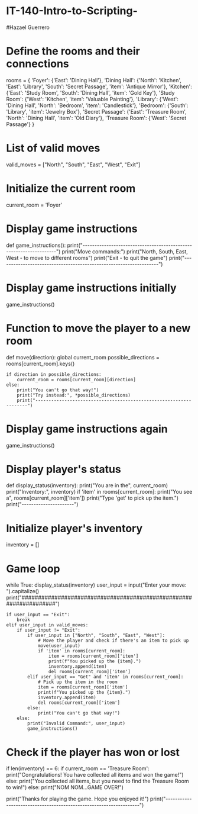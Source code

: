 # IT-140-Intro-to-Scripting-

#Hazael Guerrero
# Define the rooms and their connections
rooms = {
    'Foyer': {'East': 'Dining Hall'},
    'Dining Hall': {'North': 'Kitchen', 'East': 'Library', 'South': 'Secret Passage', 'item': 'Antique Mirror'},
    'Kitchen': {'East': 'Study Room', 'South': 'Dining Hall', 'item': 'Gold Key'},
    'Study Room': {'West': 'Kitchen', 'item': 'Valuable Painting'},
    'Library': {'West': 'Dining Hall', 'North': 'Bedroom', 'item': 'Candlestick'},
    'Bedroom': {'South': 'Library', 'item': 'Jewelry Box'},
    'Secret Passage': {'East': 'Treasure Room', 'North': 'Dining Hall', 'item': 'Old Diary'},
    'Treasure Room': {'West': 'Secret Passage'}
}

# List of valid moves
valid_moves = ["North", "South", "East", "West", "Exit"]

# Initialize the current room
current_room = 'Foyer'

# Display game instructions
def game_instructions():
    print("-------------------------------------------------------------------")
    print("Move commands:")
    print("North, South, East, West - to move to different rooms")
    print("Exit - to quit the game")
    print("-------------------------------------------------------------------")

# Display game instructions initially
game_instructions()

# Function to move the player to a new room
def move(direction):
    global current_room
    possible_directions = rooms[current_room].keys()

    if direction in possible_directions:
        current_room = rooms[current_room][direction]
    else:
        print("You can't go that way!")
        print("Try instead:", *possible_directions)
        print("-------------------------------------------------------------------")

# Display game instructions again
game_instructions()

# Display player's status
def display_status(inventory):
    print("You are in the", current_room)
    print("Inventory:", inventory)
    if 'item' in rooms[current_room]:
        print("You see a", rooms[current_room]['item'])
        print("Type 'get' to pick up the item.")
    print("----------------------")

# Initialize player's inventory
inventory = []

# Game loop
while True:
    display_status(inventory)
    user_input = input("Enter your move: ").capitalize()
    print("###################################################################")

    if user_input == "Exit":
        break
    elif user_input in valid_moves:
        if user_input != "Exit":
            if user_input in ["North", "South", "East", "West"]:
                # Move the player and check if there's an item to pick up
                move(user_input)
                if 'item' in rooms[current_room]:
                    item = rooms[current_room]['item']
                    print(f"You picked up the {item}.")
                    inventory.append(item)
                    del rooms[current_room]['item']
            elif user_input == "Get" and 'item' in rooms[current_room]:
                # Pick up the item in the room
                item = rooms[current_room]['item']
                print(f"You picked up the {item}.")
                inventory.append(item)
                del rooms[current_room]['item']
            else:
                print("You can't go that way!")
        else:
            print("Invalid Command:", user_input)
            game_instructions()

# Check if the player has won or lost
if len(inventory) == 6:
    if current_room == 'Treasure Room':
        print("Congratulations! You have collected all items and won the game!")
    else:
        print("You collected all items, but you need to find the Treasure Room to win!")
else:
    print("NOM NOM...GAME OVER!")

print("Thanks for playing the game. Hope you enjoyed it!")
print("-------------------------------------------------------------------")

